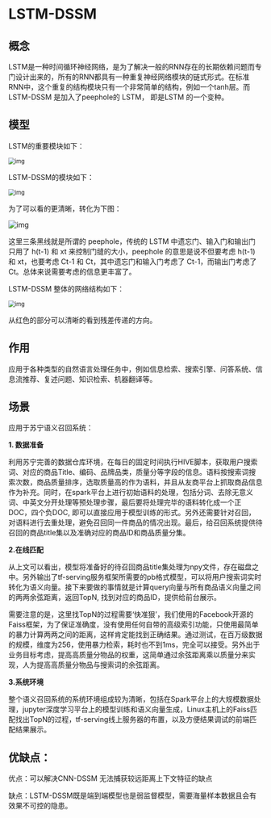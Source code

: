 # LSTM-DSSM

## 概念

LSTM是一种时间循环神经网络，是为了解决一般的RNN存在的长期依赖问题而专门设计出来的，所有的RNN都具有一种重复神经网络模块的链式形式。在标准RNN中，这个重复的结构模块只有一个非常简单的结构，例如一个tanh层。而LSTM-DSSM 是加入了peephole的 LSTM， 即是LSTM 的一个变种。

## 模型

LSTM的重要模块如下：

<img src="https://blog-10039692.file.myqcloud.com/1501555993000_6630_1501555993959.png" alt="img" style="zoom:80%;" />

LSTM-DSSM的模块如下：

<img src="https://blog-10039692.file.myqcloud.com/1501556197309_9865_1501556198338.png" alt="img" style="zoom: 80%;" />

为了可以看的更清晰，转化为下图：

![img](https://blog-10039692.file.myqcloud.com/1501556209287_3423_1501556210288.png)

这里三条黑线就是所谓的 peephole，传统的 LSTM 中遗忘门、输入门和输出门只用了 h(t-1) 和 xt 来控制门缝的大小，peephole 的意思是说不但要考虑 h(t-1) 和 xt，也要考虑 Ct-1 和 Ct，其中遗忘门和输入门考虑了 Ct-1，而输出门考虑了 Ct。总体来说需要考虑的信息更丰富了。

 LSTM-DSSM 整体的网络结构如下：

<img src="https://blog-10039692.file.myqcloud.com/1501556241446_432_1501556242436.png" alt="img" style="zoom:80%;" />

从红色的部分可以清晰的看到残差传递的方向。

## 作用

应用于各种类型的自然语言处理任务中，例如信息检索、搜索引擎、问答系统、信息流推荐、复述问题、知识检索、机器翻译等。

## 场景

应用于苏宁语义召回系统：

**1. 数据准备**

利用苏宁完善的数据仓库环境，在每日的固定时间执行HIVE脚本，获取用户搜索词、对应的商品Title、编码、品牌品类，质量分等字段的信息。语料按搜索词搜索次数，商品质量排序，选取质量高的作为语料，并且从友商平台上抓取商品信息作为补充。同时，在spark平台上进行初始语料的处理，包括分词、去除无意义词、中英文分开处理等预处理步骤，最后要将处理完毕的语料转化成一个正DOC，四个负DOC, 即可以直接应用于模型训练的形式。另外还需要针对召回，对语料进行去重处理，避免召回同一件商品的情况出现。最后，给召回系统提供待召回的商品title集以及准确对应的商品ID和商品质量分集。

**2.在线匹配**

从上文可以看出，模型将准备好的待召回商品title集处理为npy文件，存在磁盘之中。另外输出了tf-serving服务框架所需要的pb格式模型，可以将用户搜索词实时转化为语义向量。接下来要做的事情就是计算query向量与所有商品语义向量之间的两两余弦距离，返回TopN, 找到对应的商品ID，提供给前台展示。

需要注意的是，这里找TopN的过程需要‘快准狠’，我们使用的Facebook开源的Faiss框架，为了保证准确度，没有使用任何自带的高级索引功能，只使用最简单的暴力计算两两之间的距离，这样肯定能找到正确结果。通过测试，在百万级数据的规模，维度为256，使用暴力检索，耗时也不到1ms，完全可以接受。另外出于业务目标考虑，提高高质量分物品的权重，这简单通过余弦距离乘以质量分来实现，人为提高高质量分物品与搜索词的余弦距离。

**3.系统环境**

整个语义召回系统的系统环境组成较为清晰，包括在Spark平台上的大规模数据处理，jupyter深度学习平台上的模型训练和语义向量生成，Linux主机上的Faiss匹配找出TopN的过程，tf-serving线上服务器的布置，以及方便结果调试的前端匹配结果展示。



## 优缺点：

优点：可以解决CNN-DSSM 无法捕获较远距离上下文特征的缺点

缺点：LSTM-DSSM既是端到端模型也是弱监督模型，需要海量样本数据且会有效果不可控的隐患。
